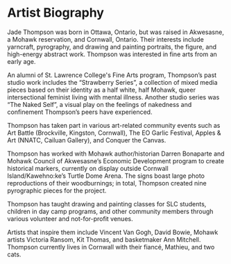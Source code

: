 # Artist Biography

Jade Thompson was born in Ottawa, Ontario, but was raised in Akwesasne, a Mohawk reservation, and Cornwall, Ontario. Their interests include yarncraft, pyrography, and drawing and painting portraits, the figure, and high-energy abstract work. Thompson was interested in fine arts from an early age.

An alumni of St. Lawrence College's Fine Arts program, Thompson’s past studio work includes the “Strawberry Series”, a collection of mixed media pieces based on their identity as a half white, half Mohawk, queer intersectional feminist living with mental illness. Another studio series  was “The Naked Self”, a visual play on the feelings of nakedness and confinement Thompson’s peers have experienced.

Thompson has taken part in various art-related community events such as Art Battle (Brockville, Kingston, Cornwall), The EO Garlic Festival, Apples & Art (NNATC, Cailuan Gallery), and Conquer the Canvas.

Thompson has worked with Mohawk author/historian Darren Bonaparte and Mohawk Council of Akwesasne’s Economic Development program to create historical markers, currently on display outside Cornwall Island/Kawehno:ke’s Turtle Dome Arena. The signs boast large photo reproductions of their woodburnings; in total, Thompson created nine pyrographic pieces for the project.

Thompson has taught drawing and painting classes for SLC students, children in day camp programs, and other community members through various volunteer and not-for-profit venues.

Artists that inspire them include Vincent Van Gogh, David Bowie, Mohawk artists Victoria Ransom, Kit Thomas, and basketmaker Ann Mitchell. Thompson currently lives in Cornwall with their fiancé, Mathieu, and two cats.